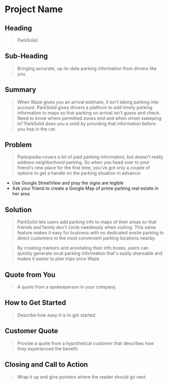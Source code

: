 # Project Name #

<!-- 
> This material was originally posted [here](http://www.quora.com/What-is-Amazons-approach-to-product-development-and-product-management). It is reproduced here for posterities sake.

There is an approach called "working backwards" that is widely used at Amazon. They work backwards from the customer, rather than starting with an idea for a product and trying to bolt customers onto it. While working backwards can be applied to any specific product decision, using this approach is especially important when developing new products or features.

For new initiatives a product manager typically starts by writing an internal press release announcing the finished product. The target audience for the press release is the new/updated product's customers, which can be retail customers or internal users of a tool or technology. Internal press releases are centered around the customer problem, how current solutions (internal or external) fail, and how the new product will blow away existing solutions.

If the benefits listed don't sound very interesting or exciting to customers, then perhaps they're not (and shouldn't be built). Instead, the product manager should keep iterating on the press release until they've come up with benefits that actually sound like benefits. Iterating on a press release is a lot less expensive than iterating on the product itself (and quicker!).

If the press release is more than a page and a half, it is probably too long. Keep it simple. 3-4 sentences for most paragraphs. Cut out the fat. Don't make it into a spec. You can accompany the press release with a FAQ that answers all of the other business or execution questions so the press release can stay focused on what the customer gets. My rule of thumb is that if the press release is hard to write, then the product is probably going to suck. Keep working at it until the outline for each paragraph flows. 

Oh, and I also like to write press-releases in what I call "Oprah-speak" for mainstream consumer products. Imagine you're sitting on Oprah's couch and have just explained the product to her, and then you listen as she explains it to her audience. That's "Oprah-speak", not "Geek-speak".

Once the project moves into development, the press release can be used as a touchstone; a guiding light. The product team can ask themselves, "Are we building what is in the press release?" If they find they're spending time building things that aren't in the press release (overbuilding), they need to ask themselves why. This keeps product development focused on achieving the customer benefits and not building extraneous stuff that takes longer to build, takes resources to maintain, and doesn't provide real customer benefit (at least not enough to warrant inclusion in the press release).
 -->
 
## Heading ##
  > ParkSolid. 

## Sub-Heading ##
  > Bringing accurate, up-to-date parking information from drivers like you.

## Summary ##
  > When Waze gives you an arrival estimate, it isn't taking parking into account. ParkSolid gives drivers a platform to add timely parking information to maps so that parking on arrival isn't guess and check. Need to know where permitted zones end and when street sweeping is? ParkSolid does you a solid by providing that information before you hop in the car. 

## Problem ##
  > Parkopedia covers a lot of paid parking information, but doesn't really address neighborhood parking. So when you head over to your friend's new place for the first time, you've got only a couple of options to get a handle on the parking situation in advance: 
  * Use Google StreetView and pray the signs are legible
  * Ask your friend to create a Google Map of prime parking real estate in her area

## Solution ##
  > ParkSolid lets users add parking info to maps of their areas so that friends and family don't circle needlessly when visiting. This same feature makes it easy for business with no dedicated onsite parking to direct customers to the most convenient parking locations nearby. 

  > By creating markers and annotating their info boxes, users can quickly generate local parking information that's easily shareable and makes it easier to plan trips once Waze 

## Quote from You ##
  > A quote from a spokesperson in your company.

## How to Get Started ##
  > Describe how easy it is to get started.

## Customer Quote ##
  > Provide a quote from a hypothetical customer that describes how they experienced the benefit.

## Closing and Call to Action ##
  > Wrap it up and give pointers where the reader should go next.
